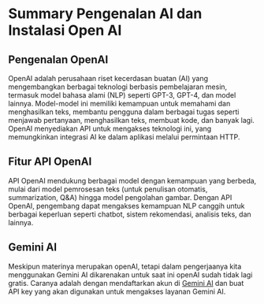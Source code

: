 # Summary Pengenalan AI dan Instalasi Open AI


## Pengenalan OpenAI

OpenAI adalah perusahaan riset kecerdasan buatan (AI) yang mengembangkan berbagai teknologi berbasis pembelajaran mesin, termasuk model bahasa alami (NLP) seperti GPT-3, GPT-4, dan model lainnya. Model-model ini memiliki kemampuan untuk memahami dan menghasilkan teks, membantu pengguna dalam berbagai tugas seperti menjawab pertanyaan, menghasilkan teks, membuat kode, dan banyak lagi. OpenAI menyediakan API untuk mengakses teknologi ini, yang memungkinkan integrasi AI ke dalam aplikasi melalui permintaan HTTP.

## Fitur API OpenAI
API OpenAI mendukung berbagai model dengan kemampuan yang berbeda, mulai dari model pemrosesan teks (untuk penulisan otomatis, summarization, Q&A) hingga model pengolahan gambar. Dengan API OpenAI, pengembang dapat mengakses kemampuan NLP canggih untuk berbagai keperluan seperti chatbot, sistem rekomendasi, analisis teks, dan lainnya.


## Gemini AI
Meskipun materinya merupakan openAI, tetapi dalam pengerjaanya kita menggunakan Gemini AI dikarenakan untuk saat ini openAI sudah tidak lagi gratis. Caranya adalah dengan mendaftarkan akun di [Gemini AI](https://gemini.ai/) dan buat API key yang akan digunakan untuk mengakses layanan Gemini AI.
